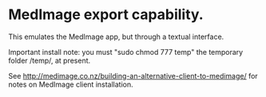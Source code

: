 # MedImage export capability. 

This emulates the MedImage app, but through a textual interface.


Important install note: you must "sudo chmod 777 temp" the temporary folder /temp/, at present.


See http://medimage.co.nz/building-an-alternative-client-to-medimage/ for notes on MedImage client installation.